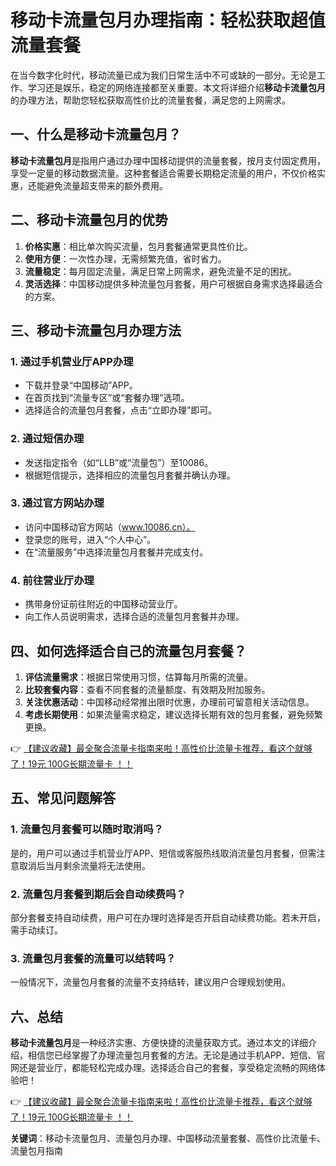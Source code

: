 # 移动卡流量包月办理指南：轻松获取超值流量套餐

在当今数字化时代，移动流量已成为我们日常生活中不可或缺的一部分。无论是工作、学习还是娱乐，稳定的网络连接都至关重要。本文将详细介绍**移动卡流量包月**的办理方法，帮助您轻松获取高性价比的流量套餐，满足您的上网需求。

## 一、什么是移动卡流量包月？

**移动卡流量包月**是指用户通过办理中国移动提供的流量套餐，按月支付固定费用，享受一定量的移动数据流量。这种套餐适合需要长期稳定流量的用户，不仅价格实惠，还能避免流量超支带来的额外费用。

## 二、移动卡流量包月的优势

1. **价格实惠**：相比单次购买流量，包月套餐通常更具性价比。
2. **使用方便**：一次性办理，无需频繁充值，省时省力。
3. **流量稳定**：每月固定流量，满足日常上网需求，避免流量不足的困扰。
4. **灵活选择**：中国移动提供多种流量包月套餐，用户可根据自身需求选择最适合的方案。

## 三、移动卡流量包月办理方法

### 1. 通过手机营业厅APP办理
- 下载并登录“中国移动”APP。
- 在首页找到“流量专区”或“套餐办理”选项。
- 选择适合的流量包月套餐，点击“立即办理”即可。

### 2. 通过短信办理
- 发送指定指令（如“LLB”或“流量包”）至10086。
- 根据短信提示，选择相应的流量包月套餐并确认办理。

### 3. 通过官方网站办理
- 访问中国移动官方网站（www.10086.cn）。
- 登录您的账号，进入“个人中心”。
- 在“流量服务”中选择流量包月套餐并完成支付。

### 4. 前往营业厅办理
- 携带身份证前往附近的中国移动营业厅。
- 向工作人员说明需求，选择合适的流量包月套餐并办理。

## 四、如何选择适合自己的流量包月套餐？

1. **评估流量需求**：根据日常使用习惯，估算每月所需的流量。
2. **比较套餐内容**：查看不同套餐的流量额度、有效期及附加服务。
3. **关注优惠活动**：中国移动经常推出限时优惠，办理前可留意相关活动信息。
4. **考虑长期使用**：如果流量需求稳定，建议选择长期有效的包月套餐，避免频繁更换。

👉 [【建议收藏】最全聚合流量卡指南来啦！高性价比流量卡推荐，看这个就够了！19元 100G长期流量卡 ！！](https://bit.ly/Liuliangka)

## 五、常见问题解答

### 1. 流量包月套餐可以随时取消吗？
是的，用户可以通过手机营业厅APP、短信或客服热线取消流量包月套餐，但需注意取消后当月剩余流量将无法使用。

### 2. 流量包月套餐到期后会自动续费吗？
部分套餐支持自动续费，用户可在办理时选择是否开启自动续费功能。若未开启，需手动续订。

### 3. 流量包月套餐的流量可以结转吗？
一般情况下，流量包月套餐的流量不支持结转，建议用户合理规划使用。

## 六、总结

**移动卡流量包月**是一种经济实惠、方便快捷的流量获取方式。通过本文的详细介绍，相信您已经掌握了办理流量包月套餐的方法。无论是通过手机APP、短信、官网还是营业厅，都能轻松完成办理。选择适合自己的套餐，享受稳定流畅的网络体验吧！

👉 [【建议收藏】最全聚合流量卡指南来啦！高性价比流量卡推荐，看这个就够了！19元 100G长期流量卡 ！！](https://bit.ly/Liuliangka)

**关键词**：移动卡流量包月、流量包月办理、中国移动流量套餐、高性价比流量卡、流量包月指南